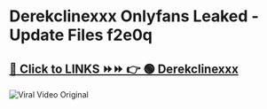 
 # Derekclinexxx Onlyfans Leaked - Update Files f2e0q

## <h2><a href="https://clipsfans.com/Derekclinexxx&ref=git">🔗 Click to LINKS ⏩⏩ 👉 🟢 Derekclinexxx </a></h2>

<a href="https://clipsfans.com/Derekclinexxx&ref=git" rel="nofollow" data-target="animated-image.originalLink"><img src="https://i.ibb.co.com/xMMVF88/686577567.gif" alt="Viral Video Original" style="max-width: 100%; display: inline-block;" data-target="animated-image.originalImage"></a>

